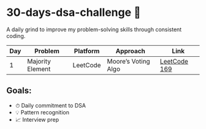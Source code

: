 # 30-days-dsa-challenge 🚀

A daily grind to improve my problem-solving skills through consistent coding.

| Day | Problem          | Platform | Approach            | Link                                                            |
| --- | ---------------- | -------- | ------------------- | --------------------------------------------------------------- |
| 1   | Majority Element | LeetCode | Moore’s Voting Algo | [LeetCode 169](https://leetcode.com/problems/majority-element/) |

## Goals:

- ⏱ Daily commitment to DSA
- 💡 Pattern recognition
- 📈 Interview prep
